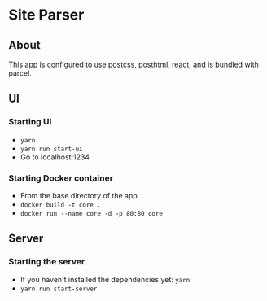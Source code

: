 # Site Parser

## About

This app is configured to use postcss, posthtml, react, and is bundled with parcel.

## UI

### Starting UI

- `yarn`
- `yarn run start-ui`
- Go to localhost:1234

### Starting Docker container

- From the base directory of the app
- `docker build -t core .`
- `docker run --name core -d -p 80:80 core`

## Server

### Starting the server

- If you haven't installed the dependencies yet: `yarn`
- `yarn run start-server`
